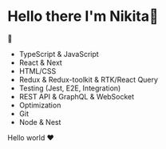 <h1>Hello there I'm Nikita👋 </h1>

💼&nbsp; 
- TypeScript & JavaScript
- React & Next
- HTML/CSS
- Redux & Redux-toolkit & RTK/React Query
- Testing (Jest, E2E, Integration)
- REST API & GraphQL & WebSocket
- Optimization
- Git
- Node & Nest

Hello world ❤
